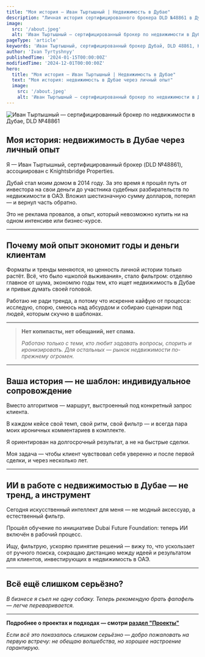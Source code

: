 ```yaml
---
title: "Моя история — Иван Тыртышный | Недвижимость в Дубае"
description: "Личная история сертифицированного брокера DLD №48861 в Дубае: реальный опыт инвестиций, ошибки, успехи и авторский подход к недвижимости ОАЭ с использованием ИИ."
image: 
  src: '/about.jpeg'
  alt: 'Иван Тыртышный — сертифицированный брокер по недвижимости в Дубае, DLD №48861'
pageType: 'article'
keywords: 'Иван Тыртышный, сертифицированный брокер Дубай, DLD 48861, Knightsbridge Properties, недвижимость ОАЭ, инвестиции Дубай, персональный консультант недвижимость'
author: 'Ivan Tyrtyshnyy'
publishedTime: '2024-01-15T00:00:00Z'
modifiedTime: '2024-12-01T00:00:00Z'
hero:
  title: "Моя история — Иван Тыртышный | Недвижимость в Дубае"
  text: "Моя история: недвижимость в Дубае через личный опыт"
  image:
    src: '/about.jpeg'
    alt: 'Иван Тыртышный — сертифицированный брокер по недвижимости в Дубае, DLD №48861'
---
```


![Иван Тыртышный — сертифицированный брокер по недвижимости в Дубае, DLD №48861](/about.jpeg)

## Моя история: недвижимость в Дубае через личный опыт

Я — Иван Тыртышный, сертифицированный брокер (DLD №48861), ассоциирован с Knightsbridge Properties.

Дубай стал моим домом в 2014 году. За это время я прошёл путь от инвестора на свои деньги до участника судебных разбирательств по недвижимости в ОАЭ. Вложил шестизначную сумму долларов, потерял — и вернул часть обратно.

Это не реклама провалов, а опыт, который невозможно купить ни на одном интенсиве или бизнес-курсе.

---

## Почему мой опыт экономит годы и деньги клиентам

Форматы и тренды меняются, но ценность личной истории только растёт. Всё, что было «школой выживания», стало фильтром: отделяю главное от шума, экономлю годы тем, кто ищет недвижимость в Дубае и привык думать своей головой.

Работаю не ради тренда, а потому что искренне кайфую от процесса: исследую, спорю, смеюсь над абсурдом и собираю сценарии под людей, которым скучно в шаблонах.

---

> **Нет копипасты, нет обещаний, нет спама.**
> 
> _Работаю только с теми, кто любит задавать вопросы, спорить и иронизировать. Для остальных — рынок недвижимости по-прежнему огромен._

---

## Ваша история — не шаблон: индивидуальное сопровождение

Вместо алгоритмов — маршрут, выстроенный под конкретный запрос клиента.

В каждом кейсе свой темп, свой ритм, свой фильтр — и всегда пара моих ироничных комментариев в комплекте.

Я ориентирован на долгосрочный результат, а не на быстрые сделки.

Моя задача — чтобы клиент чувствовал себя уверенно и после первой сделки, и через несколько лет.

---

## ИИ в работе с недвижимостью в Дубае — не тренд, а инструмент

Сегодня искусственный интеллект для меня — не модный аксессуар, а естественный фильтр.

Прошёл обучение по инициативе Dubai Future Foundation: теперь ИИ включён в рабочий процесс.

Ищу, фильтрую, ускоряю принятие решений — вижу то, что ускользает от ручного поиска, сокращаю дистанцию между идеей и результатом для клиентов, инвестирующих в недвижимость в ОАЭ.

---

## Всё ещё слишком серьёзно?

_В бизнесе я съел не одну собаку. Теперь рекомендую брать фалафель — легче переваривается._

---

**Подробнее о проектах и подходах — смотри <a href="/projects" class="!text-black !underline hover:!text-black font-normal">раздел "Проекты"</a>**

_Если всё это показалось слишком серьёзно — добро пожаловать на первую встречу: не обещаю волшебства, но хорошее настроение гарантирую._
